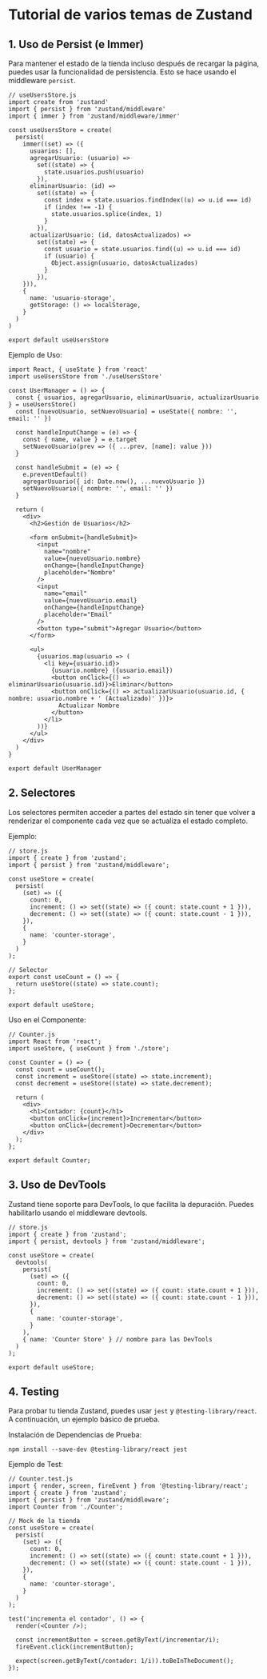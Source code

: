 
# Tutorial de varios temas de Zustand

## 1. Uso de Persist (e Immer)
Para mantener el estado de la tienda incluso después de recargar la página, puedes usar la funcionalidad de persistencia. Esto se hace usando el middleware `persist`.
~~~
// useUsersStore.js
import create from 'zustand'
import { persist } from 'zustand/middleware'
import { immer } from 'zustand/middleware/immer'

const useUsersStore = create(
  persist(
    immer((set) => ({
      usuarios: [],
      agregarUsuario: (usuario) =>
        set((state) => {
          state.usuarios.push(usuario)
        }),
      eliminarUsuario: (id) =>
        set((state) => {
          const index = state.usuarios.findIndex((u) => u.id === id)
          if (index !== -1) {
            state.usuarios.splice(index, 1)
          }
        }),
      actualizarUsuario: (id, datosActualizados) =>
        set((state) => {
          const usuario = state.usuarios.find((u) => u.id === id)
          if (usuario) {
            Object.assign(usuario, datosActualizados)
          }
        }),
    })),
    {
      name: 'usuario-storage',
      getStorage: () => localStorage,
    }
  )
)

export default useUsersStore
~~~
Ejemplo de Uso:
~~~
import React, { useState } from 'react'
import useUsersStore from './useUsersStore'

const UserManager = () => {
  const { usuarios, agregarUsuario, eliminarUsuario, actualizarUsuario } = useUsersStore()
  const [nuevoUsuario, setNuevoUsuario] = useState({ nombre: '', email: '' })

  const handleInputChange = (e) => {
    const { name, value } = e.target
    setNuevoUsuario(prev => ({ ...prev, [name]: value }))
  }

  const handleSubmit = (e) => {
    e.preventDefault()
    agregarUsuario({ id: Date.now(), ...nuevoUsuario })
    setNuevoUsuario({ nombre: '', email: '' })
  }

  return (
    <div>
      <h2>Gestión de Usuarios</h2>
      
      <form onSubmit={handleSubmit}>
        <input
          name="nombre"
          value={nuevoUsuario.nombre}
          onChange={handleInputChange}
          placeholder="Nombre"
        />
        <input
          name="email"
          value={nuevoUsuario.email}
          onChange={handleInputChange}
          placeholder="Email"
        />
        <button type="submit">Agregar Usuario</button>
      </form>

      <ul>
        {usuarios.map(usuario => (
          <li key={usuario.id}>
            {usuario.nombre} ({usuario.email})
            <button onClick={() => eliminarUsuario(usuario.id)}>Eliminar</button>
            <button onClick={() => actualizarUsuario(usuario.id, { nombre: usuario.nombre + ' (Actualizado)' })}>
              Actualizar Nombre
            </button>
          </li>
        ))}
      </ul>
    </div>
  )
}

export default UserManager
~~~

## 2. Selectores
Los selectores permiten acceder a partes del estado sin tener que volver a renderizar el componente cada vez que se actualiza el estado completo.

Ejemplo:
~~~
// store.js
import { create } from 'zustand';
import { persist } from 'zustand/middleware';

const useStore = create(
  persist(
    (set) => ({
      count: 0,
      increment: () => set((state) => ({ count: state.count + 1 })),
      decrement: () => set((state) => ({ count: state.count - 1 })),
    }),
    {
      name: 'counter-storage',
    }
  )
);

// Selector
export const useCount = () => {
  return useStore((state) => state.count);
};

export default useStore;
~~~
Uso en el Componente:
~~~
// Counter.js
import React from 'react';
import useStore, { useCount } from './store';

const Counter = () => {
  const count = useCount();
  const increment = useStore((state) => state.increment);
  const decrement = useStore((state) => state.decrement);

  return (
    <div>
      <h1>Contador: {count}</h1>
      <button onClick={increment}>Incrementar</button>
      <button onClick={decrement}>Decrementar</button>
    </div>
  );
};

export default Counter;
~~~

## 3. Uso de DevTools
Zustand tiene soporte para DevTools, lo que facilita la depuración. Puedes habilitarlo usando el middleware devtools.
~~~
// store.js
import { create } from 'zustand';
import { persist, devtools } from 'zustand/middleware';

const useStore = create(
  devtools(
    persist(
      (set) => ({
        count: 0,
        increment: () => set((state) => ({ count: state.count + 1 })),
        decrement: () => set((state) => ({ count: state.count - 1 })),
      }),
      {
        name: 'counter-storage',
      }
    ),
    { name: 'Counter Store' } // nombre para las DevTools
  )
);

export default useStore;
~~~

## 4. Testing
Para probar tu tienda Zustand, puedes usar `jest` y `@testing-library/react`. A continuación, un ejemplo básico de prueba.

Instalación de Dependencias de Prueba:
~~~
npm install --save-dev @testing-library/react jest
~~~
Ejemplo de Test:
~~~
// Counter.test.js
import { render, screen, fireEvent } from '@testing-library/react';
import { create } from 'zustand';
import { persist } from 'zustand/middleware';
import Counter from './Counter';

// Mock de la tienda
const useStore = create(
  persist(
    (set) => ({
      count: 0,
      increment: () => set((state) => ({ count: state.count + 1 })),
      decrement: () => set((state) => ({ count: state.count - 1 })),
    }),
    {
      name: 'counter-storage',
    }
  )
);

test('incrementa el contador', () => {
  render(<Counter />);

  const incrementButton = screen.getByText(/incrementar/i);
  fireEvent.click(incrementButton);

  expect(screen.getByText(/contador: 1/i)).toBeInTheDocument();
});
~~~